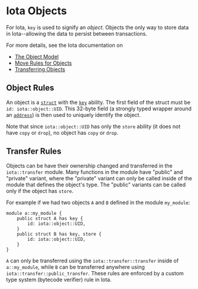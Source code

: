 # Iota Objects

For Iota, `key` is used to signify an _object_. Objects the only way to store data in Iota--allowing
the data to persist between transactions.

For more details, see the Iota documentation on

- [The Object Model](https://docs.iota.org/concepts/object-model)
- [Move Rules for Objects](https://docs.iota.org/concepts/iota-move-concepts#global-unique)
- [Transferring Objects](https://docs.iota.org/concepts/transfers)

## Object Rules

An object is a [`struct`](../structs.md) with the [`key`](../abilities.md#key) ability. The first
field of the struct must be `id: iota::object::UID`. This 32-byte field (a strongly typed wrapper
around an [`address`](../primitive-types/address.md)) is then used to uniquely identify the object.

Note that since `iota::object::UID` has only the `store` ability (it does not have `copy` or `drop`),
no object has `copy` or `drop`.

## Transfer Rules

Objects can be have their ownership changed and transferred in the `iota::transfer` module. Many
functions in the module have "public" and "private" variant, where the "private" variant can only be
called inside of the module that defines the object's type. The "public" variants can be called only
if the object has `store`.

For example if we had two objects `A` and `B` defined in the module `my_module`:

```
module a::my_module {
    public struct A has key {
        id: iota::object::UID,
    }
    public struct B has key, store {
        id: iota::object::UID,
    }
}
```

`A` can only be transferred using the `iota::transfer::transfer` inside of `a::my_module`, while `B`
can be transferred anywhere using `iota::transfer::public_transfer`. These rules are enforced by a
custom type system (bytecode verifier) rule in Iota.
